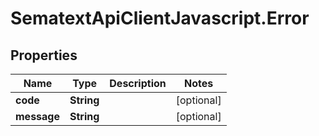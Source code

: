 # SematextApiClientJavascript.Error

## Properties

| Name        | Type       | Description | Notes      |
| ----------- | ---------- | ----------- | ---------- |
| **code**    | **String** |             | [optional] |
| **message** | **String** |             | [optional] |
